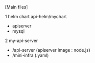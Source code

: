 [Main files]

1 helm chart
api-helm/mychart
- apiserver 
- mysql

2 my-api-server
- /api-server (apiserver image : node.js)
- /mini-infra (.yaml)
